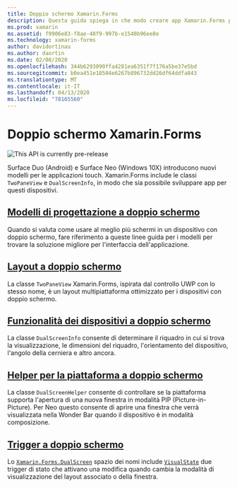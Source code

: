 ```yaml
---
title: Doppio schermo Xamarin.Forms
description: Questa guida spiega in che modo creare app Xamarin.Forms per dispositivi con doppio schermo.
ms.prod: xamarin
ms.assetid: f9906e83-f8ae-48f9-997b-e1540b96ee8e
ms.technology: xamarin-forms
author: davidortinau
ms.author: daortin
ms.date: 02/08/2020
ms.openlocfilehash: 344b6293090ffa4281ea6351f7f176a5be37e5bd
ms.sourcegitcommit: b0ea451e18504e6267b896732dd26df64ddfa843
ms.translationtype: MT
ms.contentlocale: it-IT
ms.lasthandoff: 04/13/2020
ms.locfileid: "78165560"
---
```

# <a name="xamarinforms-dual-screen"></a>Doppio schermo Xamarin.Forms

![](~/media/shared/preview.png "This API is currently pre-release")

Surface Duo (Android) e Surface Neo (Windows 10X) introducono nuovi modelli per le applicazioni touch. Xamarin.Forms include le classi `TwoPaneView` e `DualScreenInfo`, in modo che sia possibile sviluppare app per questi dispositivi.

## <a name="dual-screen-design-patterns"></a>[Modelli di progettazione a doppio schermo](design-patterns.md)

Quando si valuta come usare al meglio più schermi in un dispositivo con doppio schermo, fare riferimento a queste linee guida per i modelli per trovare la soluzione migliore per l'interfaccia dell'applicazione.

## <a name="dual-screen-layout"></a>[Layout a doppio schermo](twopaneview.md)

La classe `TwoPaneView` Xamarin.Forms, ispirata dal controllo UWP con lo stesso nome, è un layout multipiattaforma ottimizzato per i dispositivi con doppio schermo.

## <a name="dual-screen-device-capabilities"></a>[Funzionalità dei dispositivi a doppio schermo](dual-screen-info.md)

La classe `DualScreenInfo` consente di determinare il riquadro in cui si trova la visualizzazione, le dimensioni del riquadro, l'orientamento del dispositivo, l'angolo della cerniera e altro ancora.

## <a name="dual-screen-platform-helpers"></a>[Helper per la piattaforma a doppio schermo](dual-screen-helper.md)

La classe `DualScreenHelper` consente di controllare se la piattaforma supporta l'apertura di una nuova finestra in modalità PIP (Picture-in-Picture). Per Neo questo consente di aprire una finestra che verrà visualizzata nella Wonder Bar quando il dispositivo è in modalità composizione.

## <a name="dual-screen-triggers"></a>[Trigger a doppio schermo](triggers.md)

Lo [`Xamarin.Forms.DualScreen`](xref:Xamarin.Forms.DualScreen) spazio dei nomi include [`VisualState`](xref:Xamarin.Forms.VisualState) due trigger di stato che attivano una modifica quando cambia la modalità di visualizzazione del layout associato o della finestra.
